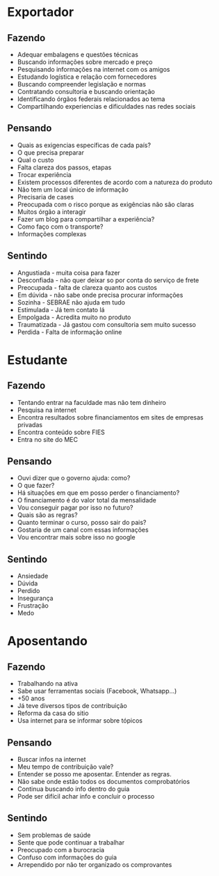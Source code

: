 Exportador
====

Fazendo
----

* Adequar embalagens e questões técnicas
* Buscando informações sobre mercado e preço
* Pesquisando informações na internet com os amigos
* Estudando logística e relação com fornecedores
* Buscando compreender legislação e normas
* Contratando consultoria e buscando orientação
* Identificando órgãos federais relacionados ao tema
* Compartilhando experiencias e dificuldades nas redes sociais

Pensando
----

* Quais as exigencias específicas de cada país?
* O que precisa preparar
* Qual o custo
* Falta clareza dos passos, etapas
* Trocar experiência
* Existem processos diferentes de acordo com a natureza do produto
* Não tem um local único de informação
* Precisaria de cases
* Preocupada com o risco porque as exigências não são claras
* Muitos órgão a interagir
* Fazer um blog para compartilhar a experiência?
* Como faço com o transporte?
* Informações complexas

Sentindo
----

* Angustiada - muita coisa para fazer
* Desconfiada - não quer deixar so por conta do serviço de frete
* Preocupada - falta de clareza quanto aos custos
* Em dúvida - não sabe onde precisa procurar informações
* Sozinha - SEBRAE não ajuda em tudo
* Estimulada - Já tem contato lá
* Empolgada - Acredita muito no produto
* Traumatizada - Já gastou com consultoria sem muito sucesso
* Perdida - Falta de informação online

Estudante
====

Fazendo
----

* Tentando entrar na faculdade mas não tem dinheiro
* Pesquisa na internet
* Encontra resultados sobre financiamentos em sites de empresas privadas
* Encontra conteúdo sobre FIES
* Entra no site do MEC

Pensando
----

* Ouvi dizer que o governo ajuda: como?
* O que fazer?
* Há situações em que em posso perder o financiamento?
* O financiamento é do valor total da mensalidade
* Vou conseguir pagar por isso no futuro?
* Quais são as regras?
* Quanto terminar o curso, posso sair do pais?
* Gostaria de um canal com essas informações
* Vou encontrar mais sobre isso no google

Sentindo
----

* Ansiedade
* Dúvida
* Perdido
* Insegurança
* Frustração
* Medo


Aposentando
====

Fazendo
----

* Trabalhando na ativa
* Sabe usar ferramentas sociais (Facebook, Whatsapp...)
* +50 anos
* Já teve diversos tipos de contribuição
* Reforma da casa do sitio
* Usa internet para se informar sobre tópicos

Pensando
----

* Buscar infos na internet
* Meu tempo de contribuição vale?
* Entender se posso me aposentar. Entender as regras.
* Não sabe onde estão todos os documentos comprobatórios
* Continua buscando info dentro do guia
* Pode ser difícil achar info e concluir o processo

Sentindo
----

* Sem problemas de saúde
* Sente que pode continuar a trabalhar
* Preocupado com a burocracia
* Confuso com informações do guia
* Arrependido por não ter organizado os comprovantes